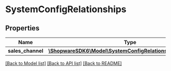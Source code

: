 # SystemConfigRelationships

## Properties
Name | Type | Description | Notes
------------ | ------------- | ------------- | -------------
**sales_channel** | [**\ShopwareSDK6\Model\SystemConfigRelationshipsSalesChannel**](SystemConfigRelationshipsSalesChannel.md) |  | [optional] 

[[Back to Model list]](../../README.md#documentation-for-models) [[Back to API list]](../../README.md#documentation-for-api-endpoints) [[Back to README]](../../README.md)

